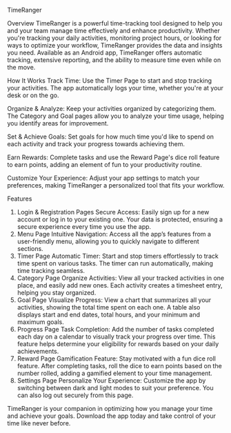 TimeRanger

Overview
TimeRanger is a powerful time-tracking tool designed to help you and your team manage time effectively and enhance productivity.
Whether you're tracking your daily activities, monitoring project hours, or looking for ways to optimize your workflow, TimeRanger provides the data and insights you need. 
Available as an Android app, TimeRanger offers automatic tracking, extensive reporting, and the ability to measure time even while on the move.

How It Works
Track Time: Use the Timer Page to start and stop tracking your activities. The app automatically logs your time, whether you're at your desk or on the go.

Organize & Analyze: Keep your activities organized by categorizing them. The Category and Goal pages allow you to analyze your time usage, helping you identify areas for improvement.

Set & Achieve Goals: Set goals for how much time you'd like to spend on each activity and track your progress towards achieving them.

Earn Rewards: Complete tasks and use the Reward Page's dice roll feature to earn points, adding an element of fun to your productivity routine.

Customize Your Experience: Adjust your app settings to match your preferences, making TimeRanger a personalized tool that fits your workflow.

Features
1. Login & Registration Pages
Secure Access: Easily sign up for a new account or log in to your existing one. Your data is protected, ensuring a secure experience every time you use the app.
2. Menu Page
Intuitive Navigation: Access all the app’s features from a user-friendly menu, allowing you to quickly navigate to different sections.
3. Timer Page
Automatic Timer: Start and stop timers effortlessly to track time spent on various tasks. The timer can run automatically, making time tracking seamless.
4. Category Page
Organize Activities: View all your tracked activities in one place, and easily add new ones. Each activity creates a timesheet entry, helping you stay organized.
5. Goal Page
Visualize Progress: View a chart that summarizes all your activities, showing the total time spent on each one. A table also displays start and end dates, total hours,
and your minimum and maximum goals.
7. Progress Page
Task Completion: Add the number of tasks completed each day on a calendar to visually track your progress over time.
This feature helps determine your eligibility for rewards based on your daily achievements.
9. Reward Page
Gamification Feature: Stay motivated with a fun dice roll feature. After completing tasks, roll the dice to earn points based on the number rolled,
adding a gamified element to your time management.
10. Settings Page
Personalize Your Experience: Customize the app by switching between dark and light modes to suit your preference. You can also log out securely from this page.

TimeRanger is your companion in optimizing how you manage your time and achieve your goals. Download the app today and take control of your time like never before.




